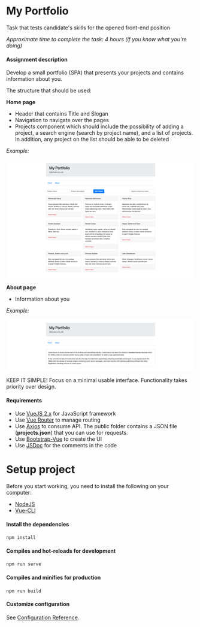 # My Portfolio

Task that tests candidate's skills for the opened front-end position

_Approximate time to complete the task: 4 hours (if you know what you're doing)_

#### Assignment description

Develop a small portfolio (SPA) that presents your projects and contains information about you.

The structure that should be used: 

**Home page**

- Header that contains Title and Slogan
- Navigation to navigate over the pages
- Projects component which should include the possibility of adding a project, a search engine (search by project name), and a list of projects. In addition, any project on the list should be able to be deleted

_Example:_

![](docs/home.png) 

**About page**

- Information about you

_Example:_

![](docs/about.png) 

KEEP IT SIMPLE! Focus on a minimal usable interface. Functionality takes priority over design.

#### Requirements

- Use [VueJS 2.x](https://vuejs.org/) for JavaScript framework
- Use [Vue Router](https://github.com/vuejs/vue-router) to manage routing
- Use [Axios](https://github.com/axios/axios) to consume API. The public folder contains a JSON file (**projects.json**) that you can use for requests.
- Use [Bootstrap-Vue](https://bootstrap-vue.js.org/) to create the UI
- Use [JSDoc](http://usejsdoc.org/) for the comments in the code

# Setup project

Before you start working, you need to install the following on your computer:

- [NodeJS](https://nodejs.org/en/)
- [Vue-CLI](https://cli.vuejs.org/guide/installation.html)

#### Install the dependencies
```
npm install
```

#### Compiles and hot-reloads for development
```
npm run serve
```

#### Compiles and minifies for production
```
npm run build
```

#### Customize configuration
See [Configuration Reference](https://cli.vuejs.org/config/).
